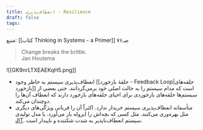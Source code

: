 ```yaml
---
title: انعطاف‌پذیری - Resilience
draft: false
tags:
---
```

منبع: [[کتاب Thinking in Systems - a Primer]] صـ۷۶

<blockquote class="english-blockquote">Change breaks the brittle.<footer class="english-footer">Jan Houtema</footer></blockquote>

![[GK9nrLTXEAEKqH5.png]]

- انعطاف‌پذیری سیستم به خاطر وجود [[حلقهٔ بازخورد - Feedback Loop|حلقه‌های بازخورد]] است که مدام سیستم را به حالت اصلی خود برمی‌گردانند. حتی بعضی از سیستم‌ها حلقه‌های بازخوردی برای احیای حلقه‌های بازخورد دارند که انعطاف آن‌ها را دوچندان می‌کند.
- متأسفانه انعطاف‌پذیری سیستم خریدار ندارد. اکثراً آن را قربانی ویژگی‌های دیگری مثل بهره‌وری می‌کنند. مثل کسی که بچه‌اش را ایزوله بار می‌آورد. یا مدل تولیدی [JIT](https://en.wikipedia.org/wiki/Lean_manufacturing). سیستم انعطاف‌ناپذیر به شدت شکننده و ناپیدار است.